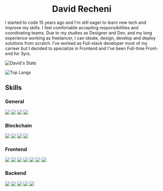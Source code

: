 <h1 align="center">
  <b>David Recheni</b>
</h1>

I started to code 15 years ago and I'm still eager to learn new tech and improve my skills.  I feel comfortable accepting responsibilities and coordinating teams. Due to my studies as Designer and Dev, and my long experience working as freelancer, I can ideate, design, develop and deploy solutions from scratch. I’ve worked as Full-stack developer most of my carreer but I decided to specialize in Frontend and I've been Full-time Front-end for 3yrs. 
<div>
  
![David's Stats](https://github-readme-stats.vercel.app/api?username=davidrecheni&count_private=true&hide_border=true&show_icons=true&hide_title=true&hide=contribs)
  
![Top Langs](https://github-readme-stats.vercel.app/api/top-langs/?username=davidrecheni&theme=dark&hide_border=true&layout=compact)
</div>

<h2> Skills </h2>

<div>
  <h3> General </h3>
  <img src="https://img.shields.io/badge/-GIT-white?style=for-the-badge&logo=git&logoColor=white&labelColor=282828">
  <img src="https://img.shields.io/badge/-Scrum-white?style=for-the-badge&logo=scrum%20alliance&logoColor=white&labelColor=282828">
  <img src="https://img.shields.io/badge/-Adobe%20Illustrator-white?style=for-the-badge&logo=Adobe%20Illustrator&logoColor=white&labelColor=282828">
  <img src="https://img.shields.io/badge/-Adobe%20Photoshop-white?style=for-the-badge&logo=Adobe%20Photoshop&logoColor=white&labelColor=282828">
</div>

<div>
  <h3> Blockchain </h3>
  <img src="https://img.shields.io/badge/-Ethers.js-blue?style=for-the-badge&logo=ethereum&logoColor=blue&labelColor=282828">
  <img src="https://img.shields.io/badge/-Solidity-blue?style=for-the-badge&logo=solidity&logoColor=blue&labelColor=282828">
  <img src="https://img.shields.io/badge/-Truffle-blue?style=for-the-badge&logo=truffle&logoColor=blue&labelColor=282828">
  <img src="https://img.shields.io/badge/-Web3.js-blue?style=for-the-badge&logo=web3.js&logoColor=blue&labelColor=282828">
</div>

<div>
  <h3> Frontend </h3>
  <img src="https://img.shields.io/badge/-React-blue?style=for-the-badge&logo=react&logoColor=blue&labelColor=282828">
  <img src="https://img.shields.io/badge/-React%20Query-blue?style=for-the-badge&logo=react%20query&logoColor=blue&labelColor=282828">
  <img src="https://img.shields.io/badge/-Typescript-blue?style=for-the-badge&logo=typescript&logoColor=blue&labelColor=282828">
  <img src="https://img.shields.io/badge/-TailwindCSS-blue?style=for-the-badge&logo=tailwindcss&logoColor=blue&labelColor=282828">
  <img src="https://img.shields.io/badge/-sass-white?style=for-the-badge&logo=sass&logoColor=white&labelColor=282828">
  <img src="https://img.shields.io/badge/-Styled%20components-white?style=for-the-badge&logo=styled%20components&logoColor=white&labelColor=282828">
  <img src="https://img.shields.io/badge/-Three.js-white?style=for-the-badge&logo=three.js&logoColor=white&labelColor=282828">
</div>
  
<div>
  <h3> Backend </h3>
  <img src="https://img.shields.io/badge/-Express-white?style=for-the-badge&logo=express&logoColor=white&labelColor=282828">
  <img src="https://img.shields.io/badge/-GraphQL-white?style=for-the-badge&logo=GraphQL&logoColor=white&labelColor=282828">
  <img src="https://img.shields.io/badge/-Rest%20APIs-white?style=for-the-badge&logo=rest&logoColor=white&labelColor=282828">
  <img src="https://img.shields.io/badge/-MongoDB-white?style=for-the-badge&logo=MongoDB&logoColor=white&labelColor=282828">
  <img src="https://img.shields.io/badge/-Node.js-white?style=for-the-badge&logo=node.js&logoColor=white&labelColor=282828">
</div>


